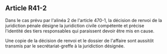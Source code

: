 Article R41-2
----
Dans le cas prévu par l'alinéa 2 de l'article 470-1, la décision de renvoi de la
juridiction pénale désigne la juridiction civile compétente et précise
l'identité des tiers responsables qui paraissent devoir être mis en cause.

Une copie de la décision de renvoi et le dossier de l'affaire sont aussitôt
transmis par le secrétariat-greffe à la juridiction désignée.
